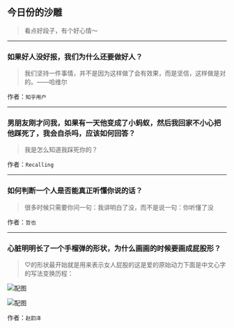 ## 今日份的沙雕

> 看点好段子，有个好心情～


 
---

### 如果好人没好报，我们为什么还要做好人？

> 我们坚持一件事情，并不是因为这样做了会有效果，而是坚信，这样做是对的。——哈维尔


作者：`知乎用户`

---

### 男朋友刚才问我，如果有一天他变成了小蚂蚁，然后我回家不小心把他踩死了，我会自杀吗，应该如何回答？

> 我是怎么知道我踩死你的？


作者：`Recalling`

---

### 如何判断一个人是否能真正听懂你说的话？

> 很多时候只需要你问一句：我讲明白了没，而不是说一句：你听懂了没


作者：`哲也`

---

### 心脏明明长了一个手榴弹的形状，为什么画画的时候要画成屁股形？

> ♡的形状最开始就是用来表示女人屁股的这是爱的原始动力下面是中文心字的写法变换历程：



![配图](https://pic2.zhimg.com/03dca64268dc773de4147ec15e05b195_b.jpg)



![配图](https://pic4.zhimg.com/2403b96c399b851513467dafea4ee097_b.jpg)


作者：`赵韵泽`